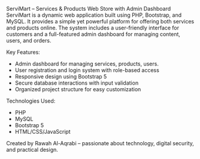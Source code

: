  ServiMart – Services & Products Web Store with Admin Dashboard
ServiMart is a dynamic web application built using PHP, Bootstrap, and MySQL. It provides a simple yet powerful platform for offering both services and products online. The system includes a user-friendly interface for customers and a full-featured admin dashboard for managing content, users, and orders.

 Key Features:
- Admin dashboard for managing services, products, users. 
- User registration and login system with role-based access
- Responsive design using Bootstrap 5
- Secure database interactions with input validation
- Organized project structure for easy customization

Technologies Used:
- PHP
- MySQL
- Bootstrap 5
- HTML/CSS/JavaScript


Created by Rawah Al-Aqrabi – passionate about technology, digital security, and practical design.
